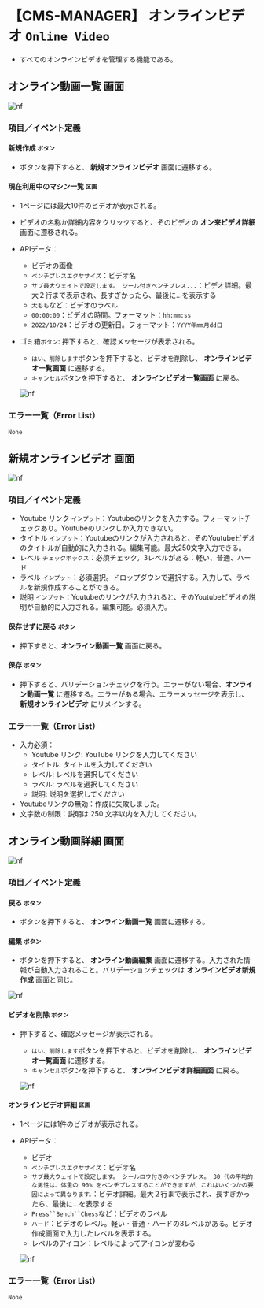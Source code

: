 # 【CMS-MANAGER】 **オンラインビデオ** `Online Video`

- すべてのオンラインビデオを管理する機能である。

## **オンライン動画一覧** 画面

![nf](image\jp\cms\305\online-video-list.png)

### 項目／イベント定義

#### 新規作成 `ボタン`

- ボタンを押下すると、 **新規オンラインビデオ** 画面に遷移する。

#### 現在利用中のマシン一覧 `区画`

- 1ページには最大10件のビデオが表示される。
- ビデオの名称か詳細内容をクリックすると、そのビデオの **オン来ビデオ詳細** 画面に遷移される。
- APIデータ：
    - ビデオの画像
    - `ベンチプレスエクササイズ`：ビデオ名
    - `サブ最大ウェイトで設定します。 シール付きベンチプレス...`：ビデオ詳細。最大２行まで表示され、長すぎかったら、最後に...を表示する
    - `太もも`など：ビデオのラベル
    - `00:00:00`：ビデオの時間。フォーマット：`hh:mm:ss`
    - `2022/10/24`：ビデオの更新日。フォーマット：`YYYY年mm月dd日`
- ゴミ箱`ボタン`: 押下すると、確認メッセージが表示される。
   - `はい、削除します`ボタンを押下すると、ビデオを削除し、 **オンラインビデオ一覧画面** に遷移する。
   - `キャンセル`ボタンを押下すると、 **オンラインビデオ一覧画面** に戻る。
   
   ![nf](image\jp\cms\305\video-delete-confirm-message.png)

### エラー一覧（Error List）

`None`

## **新規オンラインビデオ** 画面

![nf](image\jp\cms\305\add-new-video.png)

### 項目／イベント定義

- Youtube リンク `インプット`：Youtubeのリンクを入力する。フォーマットチェックあり。Youtubeのリンクしか入力できない。
- タイトル `インプット`：Youtubeのリンクが入力されると、そのYoutubeビデオのタイトルが自動的に入力される。編集可能。最大250文字入力できる。
- レベル `チェックボックス`：必須チェック。3レベルがある：軽い、普通、ハード
- ラベル `インプット`：必須選択。ドロップダウンで選択する。入力して、ラベルを新規作成することができる。
- 説明 `インプット`：Youtubeのリンクが入力されると、そのYoutubeビデオの説明が自動的に入力される。編集可能。必須入力。

#### 保存せずに戻る `ボタン`

- 押下すると、**オンライン動画一覧** 画面に戻る。

#### 保存 `ボタン`

- 押下すると、バリデーションチェックを行う。エラーがない場合、**オンライン動画一覧** に遷移する。エラーがある場合、エラーメッセージを表示し、 **新規オンラインビデオ** にリメインする。

### エラー一覧（Error List）

- 入力必須：
    - Youtube リンク: YouTube リンクを入力してください
    - タイトル: タイトルを入力してください
    - レベル: レベルを選択してください
    - ラベル: ラベルを選択してください
    - 説明: 説明を選択してください
- Youtubeリンクの無効：作成に失敗しました。
- 文字数の制限：説明は 250 文字以内を入力してください。

## **オンライン動画詳細** 画面

![nf](image\jp\cms\305\video-detail.png)

### 項目／イベント定義

#### 戻る `ボタン`

- ボタンを押下すると、 **オンライン動画一覧** 画面に遷移する。

#### 編集 `ボタン`

- ボタンを押下すると、 **オンライン動画編集** 画面に遷移する。入力された情報が自動入力されること。バリデーションチェックは **オンラインビデオ新規作成** 画面と同じ。

![nf](image\jp\cms\305\edit-video.png)

#### ビデオを削除 `ボタン`

- 押下すると、確認メッセージが表示される。
   - `はい、削除します`ボタンを押下すると、ビデオを削除し、 **オンラインビデオ一覧画面** に遷移する。
   - `キャンセル`ボタンを押下すると、 **オンラインビデオ詳細画面** に戻る。
   
   ![nf](image\jp\cms\305\video-delete-confirm-message.png)



#### オンラインビデオ詳細 `区画`

- 1ページには1件のビデオが表示される。
- APIデータ：
    - ビデオ
    - `ベンチプレスエクササイズ`：ビデオ名
    - `サブ最大ウェイトで設定します。 シールロウ付きのベンチプレス。 30 代の平均的な男性は、体重の 90% をベンチプレスすることができますが、これはいくつかの要因によって異なります。`：ビデオ詳細。最大２行まで表示され、長すぎかったら、最後に...を表示する
    - `Press``Bench``Chess`など：ビデオのラベル
    - `ハード`：ビデオのレベル。軽い・普通・ハードの3レベルがある。ビデオ作成画面で入力したレベルを表示する。
    - レベルのアイコン：レベルによってアイコンが変わる

   ![nf](image\jp\cms\305\level-icon.png)

### エラー一覧（Error List）

`None`


